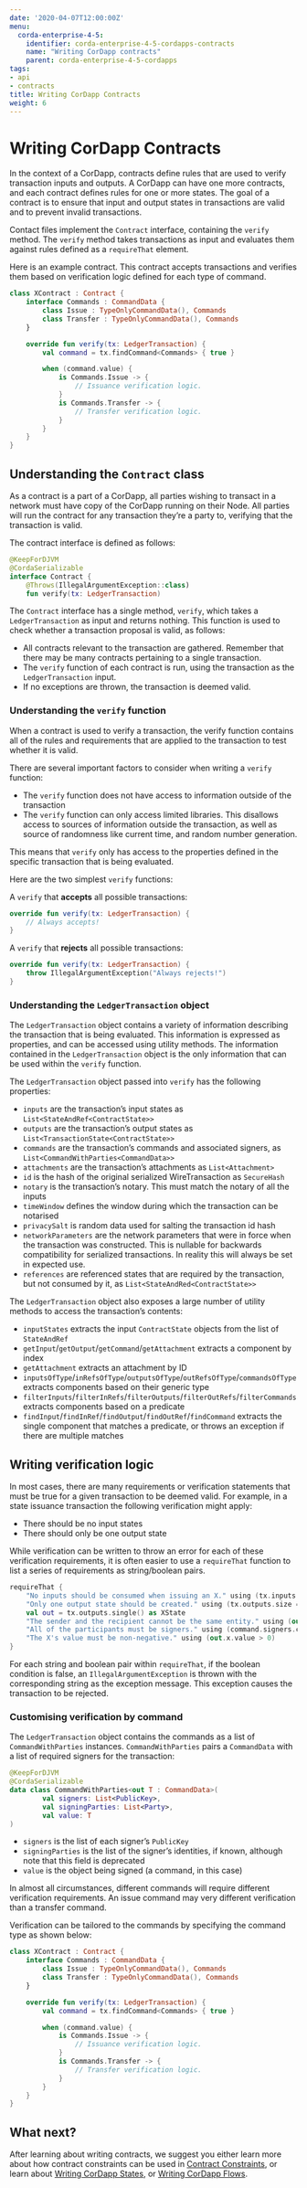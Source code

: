 ```yaml
---
date: '2020-04-07T12:00:00Z'
menu:
  corda-enterprise-4-5:
    identifier: corda-enterprise-4-5-cordapps-contracts
    name: "Writing CorDapp contracts"
    parent: corda-enterprise-4-5-cordapps
tags:
- api
- contracts
title: Writing CorDapp Contracts
weight: 6
---
```





# Writing CorDapp Contracts

In the context of a CorDapp, contracts define rules that are used to verify transaction inputs and outputs. A CorDapp
can have one more contracts, and each contract defines rules for one or more states. The goal of a contract is to ensure
that input and output states in transactions are valid and to prevent invalid transactions.

Contact files implement the `Contract` interface, containing the `verify` method. The `verify` method takes
transactions as input and evaluates them against rules defined as a `requireThat` element.

Here is an example contract. This contract accepts transactions and verifies them based on verification logic defined for
each type of command.

```kotlin
class XContract : Contract {
    interface Commands : CommandData {
        class Issue : TypeOnlyCommandData(), Commands
        class Transfer : TypeOnlyCommandData(), Commands
    }

    override fun verify(tx: LedgerTransaction) {
        val command = tx.findCommand<Commands> { true }

        when (command.value) {
            is Commands.Issue -> {
                // Issuance verification logic.
            }
            is Commands.Transfer -> {
                // Transfer verification logic.
            }
        }
    }
}
```


## Understanding the `Contract` class

As a contract is a part of a CorDapp, all parties wishing to transact in a network must have copy of the CorDapp running
on their Node. All parties will run the contract for any transaction they’re a party to, verifying that the transaction
is valid.

The contract interface is defined as follows:

```kotlin
@KeepForDJVM
@CordaSerializable
interface Contract {
    @Throws(IllegalArgumentException::class)
    fun verify(tx: LedgerTransaction)
```

The `Contract` interface has a single method, `verify`, which takes a `LedgerTransaction` as input and returns
nothing. This function is used to check whether a transaction proposal is valid, as follows:


* All contracts relevant to the transaction are gathered. Remember that there may be many contracts pertaining to a single transaction.
* The `verify` function of each contract is run, using the transaction as the `LedgerTransaction` input.
* If no exceptions are thrown, the transaction is deemed valid.


### Understanding the `verify` function

When a contract is used to verify a transaction, the verify function contains all of the rules and requirements that are
applied to the transaction to test whether it is valid.

There are several important factors to consider when writing a `verify` function:


* The `verify` function does not have access to information outside of the transaction
* The `verify` function can only access limited libraries. This disallows access to sources of information outside the transaction, as well as source of randomness like current time, and random number generation.

This means that `verify` only has access to the properties defined in the specific transaction that is being evaluated.

Here are the two simplest `verify` functions:

A `verify` that **accepts** all possible transactions:

```kotlin
override fun verify(tx: LedgerTransaction) {
    // Always accepts!
}
```

A `verify` that **rejects** all possible transactions:

```kotlin
override fun verify(tx: LedgerTransaction) {
    throw IllegalArgumentException("Always rejects!")
}
```


### Understanding the `LedgerTransaction` object

The `LedgerTransaction` object contains a variety of information describing the transaction that is being evaluated.
This information is expressed as properties, and can be accessed using utility methods. The information contained in the
`LedgerTransaction` object is the only information that can be used within the `verify` function.

The `LedgerTransaction` object passed into `verify` has the following properties:


* `inputs` are the transaction’s input states as `List<StateAndRef<ContractState>>`
* `outputs` are the transaction’s output states as `List<TransactionState<ContractState>>`
* `commands` are the transaction’s commands and associated signers, as `List<CommandWithParties<CommandData>>`
* `attachments` are the transaction’s attachments as `List<Attachment>`
* `id` is the hash of the original serialized WireTransaction as `SecureHash`
* `notary` is the transaction’s notary. This must match the notary of all the inputs
* `timeWindow` defines the window during which the transaction can be notarised
* `privacySalt` is random data used for salting the transaction id hash
* `networkParameters` are the network parameters that were in force when the transaction was constructed. This is nullable for backwards compatibility for serialized transactions. In reality this will always be set in expected use.
* `references` are referenced states that are required by the transaction, but not consumed by it, as `List<StateAndRed<ContractState>>`

The `LedgerTransaction` object also exposes a large number of utility methods to access the transaction’s contents:


* `inputStates` extracts the input `ContractState` objects from the list of `StateAndRef`
* `getInput`/`getOutput`/`getCommand`/`getAttachment` extracts a component by index
* `getAttachment` extracts an attachment by ID
* `inputsOfType`/`inRefsOfType`/`outputsOfType`/`outRefsOfType`/`commandsOfType` extracts components based on
their generic type
* `filterInputs`/`filterInRefs`/`filterOutputs`/`filterOutRefs`/`filterCommands` extracts components based on
a predicate
* `findInput`/`findInRef`/`findOutput`/`findOutRef`/`findCommand` extracts the single component that matches
a predicate, or throws an exception if there are multiple matches


## Writing verification logic

In most cases, there are many requirements or verification statements that must be true for a given transaction to be
deemed valid. For example, in a state issuance transaction the following verification might apply:


* There should be no input states
* There should only be one output state

While verification can be written to throw an error for each of these verification requirements, it is often easier to
use a `requireThat` function to list a series of requirements as string/boolean pairs.

```kotlin
requireThat {
    "No inputs should be consumed when issuing an X." using (tx.inputs.isEmpty())
    "Only one output state should be created." using (tx.outputs.size == 1)
    val out = tx.outputs.single() as XState
    "The sender and the recipient cannot be the same entity." using (out.sender != out.recipient)
    "All of the participants must be signers." using (command.signers.containsAll(out.participants))
    "The X's value must be non-negative." using (out.x.value > 0)
}
```

For each string and boolean pair within `requireThat`, if the boolean condition is false, an `IllegalArgumentException`
is thrown with the corresponding string as the exception message. This exception causes the transaction to be rejected.


### Customising verification by command

The `LedgerTransaction` object contains the commands as a list of `CommandWithParties` instances.
`CommandWithParties` pairs a `CommandData` with a list of required signers for the transaction:

```kotlin
@KeepForDJVM
@CordaSerializable
data class CommandWithParties<out T : CommandData>(
        val signers: List<PublicKey>,
        val signingParties: List<Party>,
        val value: T
)
```


* `signers` is the list of each signer’s `PublicKey`
* `signingParties` is the list of the signer’s identities, if known, although note that this field is deprecated
* `value` is the object being signed (a command, in this case)

In almost all circumstances, different commands will require different verification requirements. An issue command may
very different verification than a transfer command.

Verification can be tailored to the commands by specifying the command type as shown below:

```kotlin
class XContract : Contract {
    interface Commands : CommandData {
        class Issue : TypeOnlyCommandData(), Commands
        class Transfer : TypeOnlyCommandData(), Commands
    }

    override fun verify(tx: LedgerTransaction) {
        val command = tx.findCommand<Commands> { true }

        when (command.value) {
            is Commands.Issue -> {
                // Issuance verification logic.
            }
            is Commands.Transfer -> {
                // Transfer verification logic.
            }
        }
    }
}
```


## What next?

After learning about writing contracts, we suggest you either learn more about how contract constraints can be used in
[Contract Constraints](api-contract-constraints.md), or learn about [Writing CorDapp States](api-states.md), or [Writing CorDapp Flows](api-flows.md).



